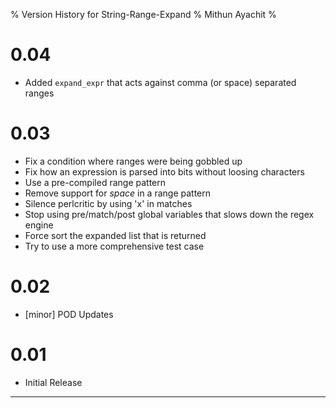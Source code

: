 % Version History for String-Range-Expand
% Mithun Ayachit
%

# 0.04

-   Added `expand_expr` that acts against comma (or space) separated
    ranges

# 0.03

-   Fix a condition where ranges were being gobbled up
-   Fix how an expression is parsed into bits without loosing characters
-   Use a pre-compiled range pattern
-   Remove support for *space* in a range pattern
-   Silence perlcritic by using 'x' in matches
-   Stop using pre/match/post global variables that slows down the regex
    engine
-   Force sort the expanded list that is returned
-   Try to use a more comprehensive test case

# 0.02

-   [minor] POD Updates

# 0.01

-   Initial Release

* * * * *
